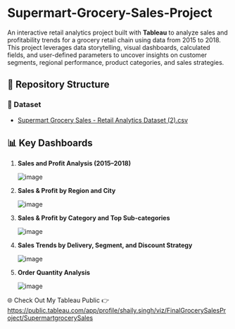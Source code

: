 # Supermart-Grocery-Sales-Project
An interactive retail analytics project built with **Tableau** to analyze sales and profitability trends for a grocery retail chain using data from 2015 to 2018. This project leverages data storytelling, visual dashboards, calculated fields, and user-defined parameters to uncover insights on customer segments, regional performance, product categories, and sales strategies.
## 📁 Repository Structure
### 📂 Dataset
- [Supermart Grocery Sales - Retail Analytics Dataset (2).csv](https://github.com/Samplergithub769/Supermart-Grocery-Sales-Project/blob/main/Supermart%20Grocery%20Sales%20-%20Retail%20Analytics%20Dataset%20(2).csv)
## 📊 Key Dashboards
1. **Sales and Profit Analysis (2015–2018)**
   
   ![image](https://github.com/user-attachments/assets/709ec855-4bea-4694-b3b3-93ba63147b29)
2. **Sales & Profit by Region and City**
   
   ![image](https://github.com/user-attachments/assets/4d294b07-197e-4c72-9277-39de2d8b1314)
3. **Sales & Profit by Category and Top Sub-categories**
   
   ![image](https://github.com/user-attachments/assets/5bdb8399-cd49-4e96-a793-8613687aa8a7)
4. **Sales Trends by Delivery, Segment, and Discount Strategy**
   
   ![image](https://github.com/user-attachments/assets/e5cdc93b-ec83-4e16-ac80-311dc3e680c5)
5. **Order Quantity Analysis**
   
   ![image](https://github.com/user-attachments/assets/1711179a-7346-474c-8ac8-d2549a7e152b)
   
🌐 Check Out My Tableau Public
👉 https://public.tableau.com/app/profile/shaily.singh/viz/FinalGrocerySalesProject/SupermartgrocerySales





